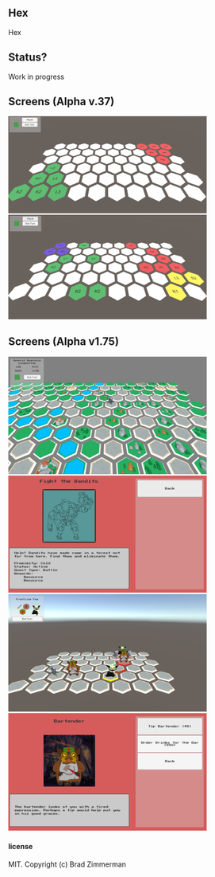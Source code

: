 ## Hex
Hex

## Status?
Work in progress

## Screens (Alpha v.37)
<img src="./screens/screen01.png" width="400"/>
<img src="./screens/screen02.png" width="400"/>

## Screens (Alpha v1.75)
<img src="./screens/screen03.png" width="400"/>
<img src="./screens/screen04.png" width="400"/>
<img src="./screens/screen05.png" width="400"/>
<img src="./screens/screen06.png" width="400"/>

#### license

MIT. Copyright (c) Brad Zimmerman
